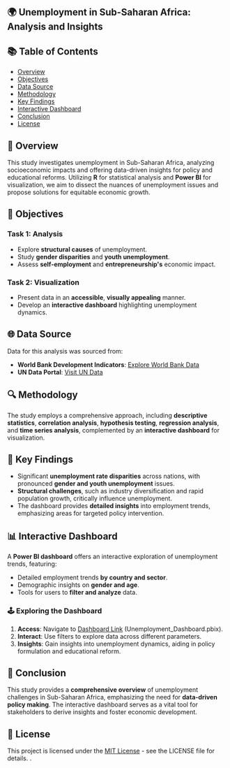 ## 🌍 Unemployment in Sub-Saharan Africa: Analysis and Insights

## 📚 Table of Contents

- [Overview](#overview)
- [Objectives](#objectives)
- [Data Source](#data-source)
- [Methodology](#methodology)
- [Key Findings](#key-findings)
- [Interactive Dashboard](#interactive-dashboard)
- [Conclusion](#conclusion)
- [License](#license)

## 📖 Overview

This study investigates unemployment in Sub-Saharan Africa, analyzing socioeconomic impacts and offering data-driven insights for policy and educational reforms. Utilizing **R** for statistical analysis and **Power BI** for visualization, we aim to dissect the nuances of unemployment issues and propose solutions for equitable economic growth.

## 🎯 Objectives

### Task 1: Analysis

- Explore **structural causes** of unemployment.
- Study **gender disparities** and **youth unemployment**.
- Assess **self-employment** and **entrepreneurship's** economic impact.

### Task 2: Visualization

- Present data in an **accessible**, **visually appealing** manner.
- Develop an **interactive dashboard** highlighting unemployment dynamics.

## 🌐 Data Source

Data for this analysis was sourced from:

- **World Bank Development Indicators**: [Explore World Bank Data](https://databank.worldbank.org/source/world-development-indicators)
- **UN Data Portal**: [Visit UN Data](http://data.un.org/Explorer.aspx)

## 🔍 Methodology

The study employs a comprehensive approach, including **descriptive statistics**, **correlation analysis**, **hypothesis testing**, **regression analysis**, and **time series analysis**, complemented by an **interactive dashboard** for visualization.

## 🔑 Key Findings

- Significant **unemployment rate disparities** across nations, with pronounced **gender and youth unemployment** issues.
- **Structural challenges**, such as industry diversification and rapid population growth, critically influence unemployment.
- The dashboard provides **detailed insights** into employment trends, emphasizing areas for targeted policy intervention.

## 📊 Interactive Dashboard

A **Power BI dashboard** offers an interactive exploration of unemployment trends, featuring:

- Detailed employment trends **by country and sector**.
- Demographic insights on **gender and age**.
- Tools for users to **filter and analyze** data.

### 🕹 Exploring the Dashboard

1. **Access**: Navigate to [Dashboard Link](#) (Unemployment_Dashboard.pbix).
2. **Interact**: Use filters to explore data across different parameters.
3. **Insights**: Gain insights into unemployment dynamics, aiding in policy formulation and educational reform.

## 📌 Conclusion

This study provides a **comprehensive overview** of unemployment challenges in Sub-Saharan Africa, emphasizing the need for **data-driven policy making**. The interactive dashboard serves as a vital tool for stakeholders to derive insights and foster economic development.

## 📜 License

This project is licensed under the [MIT License](LICENSE) - see the LICENSE file for details.
.
